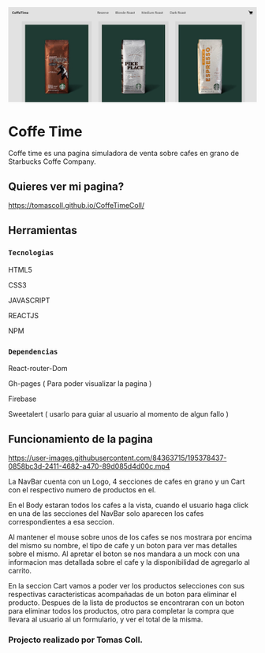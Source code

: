 ![Bilby Stampede](https://github.com/tomascoll/CoffeTimeColl/blob/coffe-time/src/components/assets/preview.jpg)

# Coffe Time

Coffe time es una pagina simuladora de venta sobre cafes en grano de Starbucks Coffe Company.

## Quieres ver mi pagina?

https://tomascoll.github.io/CoffeTimeColl/

## Herramientas

### `Tecnologias`

HTML5

CSS3

JAVASCRIPT

REACTJS

NPM

### `Dependencias`

React-router-Dom

Gh-pages ( Para poder visualizar la pagina )

Firebase

Sweetalert ( usarlo para guiar al usuario al momento de algun fallo )

## Funcionamiento de la pagina

https://user-images.githubusercontent.com/84363715/195378437-0858bc3d-2411-4682-a470-89d085d4d00c.mp4

La NavBar cuenta con un Logo, 4 secciones de cafes en grano y un Cart con el respectivo numero de productos en el.

En el Body estaran todos los cafes a la vista, cuando el usuario haga click en una de las secciones del NavBar solo aparecen los cafes correspondientes a esa seccion.

Al mantener el mouse sobre unos de los cafes se nos mostrara por encima del mismo su nombre, el tipo de cafe y un boton para ver mas detalles sobre el mismo. Al apretar el boton se nos mandara a un mock con una informacion mas detallada sobre el cafe y la disponibilidad de agregarlo al carrito.

En la seccion Cart vamos a poder ver los productos selecciones con sus respectivas caracteristicas acompañadas de un boton para eliminar el producto. Despues de la lista de productos se encontraran con un boton para eliminar todos los productos, otro para completar la compra que llevara al usuario al un formulario, y ver el total de la misma.

### Projecto realizado por Tomas Coll.
